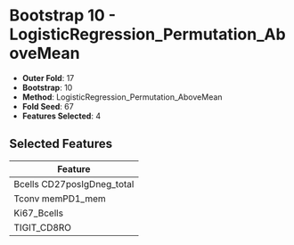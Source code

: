 # Bootstrap 10 - LogisticRegression_Permutation_AboveMean

- **Outer Fold**: 17
- **Bootstrap**: 10
- **Method**: LogisticRegression_Permutation_AboveMean
- **Fold Seed**: 67
- **Features Selected**: 4

## Selected Features

| Feature |
|---------|
| Bcells CD27posIgDneg_total |
| Tconv memPD1_mem |
| Ki67_Bcells |
| TIGIT_CD8RO |
